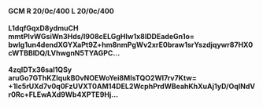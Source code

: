 #### GCM R 20/0c/400 L 20/0c/400
**L1dqfGqxD8ydmuCH**<br/>**mmtPlvWGsiWn3Hds/l908cELGgHIw1x8lDDEadeGn1o=**<br/>**bwlg1un4dendXGYXaPt9Z+hm8nmPgWv2xrE0braw1srYszdjqywr87HX0cWTBBlDQ/LVhwgnN5TYAGPC...**<br/><br/>
**4zqIDTx36sal1QSy**<br/>**aruGo7GThKZlqukB0vNOEWoYei8MlsTQO2Wl7rv7Ktw=**<br/>**+1Ic5rUXd7v0q0FzUVXT0AM14DEL2WcphPrdWBeahKhXuAj1yD/OqINdVr0Rc+FLEwAXd9Wb4XPTE9Hj...**